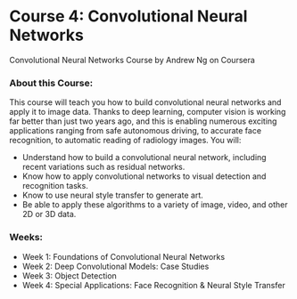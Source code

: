 # Course 4: Convolutional Neural Networks
Convolutional Neural Networks Course by Andrew Ng on Coursera

### About this Course:
This course will teach you how to build convolutional neural networks and apply it to image data. Thanks to deep learning, computer vision is working far better than just two years ago, and this is enabling numerous exciting applications ranging from safe autonomous driving, to accurate face recognition, to automatic reading of radiology images. You will:
* Understand how to build a convolutional neural network, including recent variations such as residual networks.
* Know how to apply convolutional networks to visual detection and recognition tasks.
* Know to use neural style transfer to generate art.
* Be able to apply these algorithms to a variety of image, video, and other 2D or 3D data.

### Weeks:
* Week 1: Foundations of Convolutional Neural Networks
* Week 2: Deep Convolutional Models: Case Studies
* Week 3: Object Detection
* Week 4: Special Applications: Face Recognition & Neural Style Transfer

